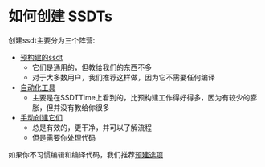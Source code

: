 # 如何创建 SSDTs

创建ssdt主要分为三个阵营:

* [预构建的ssdt](../ssdt-methods/ssdt-prebuilt.md)
  * 它们是通用的，但教给我们的东西不多
  * 对于大多数用户，我们推荐这样做，因为它不需要任何编译
* [自动化工具](../ssdt-methods/ssdt-easy.md)
  * 主要是在SSDTTime上看到的，比预构建工作得好得多，因为有较少的膨胀，但并没有教给你很多
* [手动创建它们](../ssdt-methods/ssdt-long.md)
  * 总是有效的，更干净，并可以了解流程
  * 但是需要你处理代码

如果你不习惯编辑和编译代码，我们推荐[预建选项](../ssdt-methods/ssdt-prebuilt.md)
